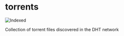 torrents 
========
![Indexed](https://img.shields.io/badge/indexed-255186-blue)

Collection of torrent files discovered in the DHT network
